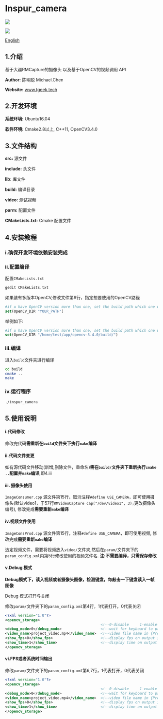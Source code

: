 # Inspur_camera

[![](https://img.shields.io/badge/TGeek-project-blue.svg)](47.93.7.151)

 ![](https://img.shields.io/badge/%E6%B5%AA%E6%BD%AE%E9%9B%86%E5%9B%A2-%E8%87%AA%E5%8A%A8%E9%A9%BE%E9%A9%B6%E4%BA%8C%E7%BB%84-yellowgreen.svg)

[English](./README.en.md)

## 1.介绍

基于大疆RMCapture的摄像头 以及基于OpenCV的视频调用 API

**Author:** 陈明聪 Michael.Chen

**Website:** www.tgeek.tech

## 2.开发环境

**系统环境:** Ubuntu16.04

**软件环境:** Cmake2.8以上, C++11, OpenCV3.4.0 

## 3.文件结构

**src:** 源文件 

**include:** 头文件 

**lib:** 库文件 

**build:** 编译目录 

**video:** 测试视频 

**parm:** 配置文件

**CMakeLists.txt:** Cmake 配置文件

## 4.安装教程

### i.确保开发环境依赖安装完成 

### ii.配置编译

配置```CMakeLists.txt ```

```bash
gedit CMakeLists.txt
```

如果装有多版本OpenCV,修改文件第9行，指定想要使用的OpenCV路径

```cmake
#if u have OpenCV version more than one, set the build path which one u want to use
set(OpenCV_DIR "YOUR_PATH")
```

举例如下:

```cmake
#if u have OpenCV version more than one, set the build path which one u want to use
set(OpenCV_DIR "/home/test/app/opencv-3.4.0/build/")
```

### iii.编译

进入```build```文件夹进行编译

```bash
cd build
cmake ..
make
```

### iv.运行程序

```bash
./inspur_camera
```

## 5.使用说明

#### i.代码修改 

修改完代码**需重新在```build```文件夹下执行```make```编译**

#### ii.代码文件变更 

如有源代码文件移动(新增,删除文件，重命名)**需在```build/```文件夹下重新执行```cmake ..```配置并```make```编译**,即4.iii

#### iii. 摄像头使用 

```ImageConsumer.cpp``` 源文件第15行，取消注释```#define USE_CAMERA```，即可使用摄像头(默认video1，于57行```RMVideoCapture cap("/dev/video1", 3);```更改摄像头编号), 修改完成**需要重新```make```编译**

#### iv.视频文件使用 

```ImageConsProd.cpp``` 源文件第15行，注释```#define USE_CAMERA```，即可使用视频, 修改完成**需要重新```make```编译**

选定视频文件，需要将视频放入```video/```文件夹,然后在```param/```文件夹下的```param_config.xml```内第5行修改使用的视频文件名. **注:不需要编译，只需保存修改**

#### v.Debug 模式 

**Debug模式下，读入视频或者摄像头图像，检测键盘，每敲击一下键盘读入一帧图像**

Debug 模式打开与关闭

修改```param/```文件夹下的```param_config.xml```第4行，1代表打开，0代表关闭

```xml
<?xml version="1.0"?>
<opencv_storage>
                                            <!--0-disable     1-enable-->
<debug_mode>0</debug_mode>                  <!--wait for keyboard to process next frame-->
<video_name>project_video.mp4</video_name>  <!--video file name in {ProjectFolder}/video-->
<show_fps>0</show_fps>                      <!--display fps on output image-->
<show_time>1</show_time>                    <!--display time on output image-->
</opencv_storage>
```

#### vi.FPS或者系统时间输出

修改```param/```文件夹下的```param_config.xml```第6,7行，1代表打开，0代表关闭

```xml
<?xml version="1.0"?>
<opencv_storage>
                                            <!--0-disable     1-enable-->
<debug_mode>0</debug_mode>                  <!--wait for keyboard to process next frame-->
<video_name>project_video.mp4</video_name>  <!--video file name in {ProjectFolder}/video-->
<show_fps>0</show_fps>                      <!--display fps on output image-->
<show_time>1</show_time>                    <!--display time on output image-->
</opencv_storage>
```
